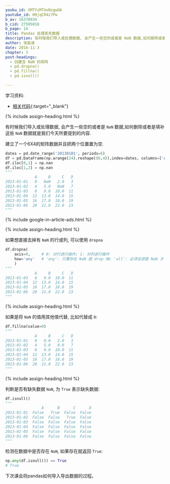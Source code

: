 ```yaml
---
youku_id: XMTYzMTUxNzgwOA
youtube_id: H9jqCR4z7Pw
b_av: 16378934
b_cid: 27595018
b_page: 14
title: Pandas 处理丢失数据 
description: 有时候我们导入或处理数据, 会产生一些空的或者是 NaN 数据,如何删除或者是填补这些 NaN 数据就是我们今天所要提到的内容.
author: 张能波
date: 2016-11-3
chapter: 3
post-headings:
  - 创建含 NaN 的矩阵
  - pd.dropna()
  - pd.fillna()
  - pd.isnull()

---
```



学习资料:
  * [相关代码](https://github.com/MorvanZhou/tutorials/blob/master/numpy%26pandas/14_nan.py){:target="_blank"}

{% include assign-heading.html %}

有时候我们导入或处理数据, 会产生一些空的或者是 `NaN` 数据,如何删除或者是填补这些 `NaN` 数据就是我们今天所要提到的内容. 

建立了一个6X4的矩阵数据并且把两个位置置为空.

```python
dates = pd.date_range('20130101', periods=6)
df = pd.DataFrame(np.arange(24).reshape((6,4)),index=dates, columns=['A','B','C','D'])
df.iloc[0,1] = np.nan
df.iloc[1,2] = np.nan
"""
             A     B     C   D
2013-01-01   0   NaN   2.0   3
2013-01-02   4   5.0   NaN   7
2013-01-03   8   9.0  10.0  11
2013-01-04  12  13.0  14.0  15
2013-01-05  16  17.0  18.0  19
2013-01-06  20  21.0  22.0  23
"""
```

{% include google-in-article-ads.html %}

{% include assign-heading.html %}

如果想直接去掉有 `NaN` 的行或列, 可以使用 `dropna`

```python
df.dropna(
    axis=0,     # 0: 对行进行操作; 1: 对列进行操作
    how='any'   # 'any': 只要存在 NaN 就 drop 掉; 'all': 必须全部是 NaN 才 drop 
    ) 
"""
             A     B     C   D
2013-01-03   8   9.0  10.0  11
2013-01-04  12  13.0  14.0  15
2013-01-05  16  17.0  18.0  19
2013-01-06  20  21.0  22.0  23
"""
```

{% include assign-heading.html %}

如果是将 `NaN` 的值用其他值代替, 比如代替成 `0`:

```python
df.fillna(value=0)
"""
             A     B     C   D
2013-01-01   0   0.0   2.0   3
2013-01-02   4   5.0   0.0   7
2013-01-03   8   9.0  10.0  11
2013-01-04  12  13.0  14.0  15
2013-01-05  16  17.0  18.0  19
2013-01-06  20  21.0  22.0  23
"""
```

{% include assign-heading.html %}

判断是否有缺失数据 `NaN`, 为 `True` 表示缺失数据:

```python
df.isnull() 
"""
                A      B      C      D
2013-01-01  False   True  False  False
2013-01-02  False  False   True  False
2013-01-03  False  False  False  False
2013-01-04  False  False  False  False
2013-01-05  False  False  False  False
2013-01-06  False  False  False  False
"""
```

检测在数据中是否存在 `NaN`, 如果存在就返回 `True`:

```python
np.any(df.isnull()) == True  
# True
```
 
下次课会将pandas如何导入导出数据的过程。